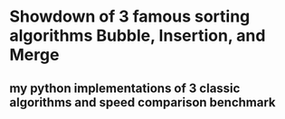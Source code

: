 # Showdown of 3 famous sorting algorithms Bubble, Insertion, and Merge

## my python implementations of 3 classic algorithms and speed comparison benchmark
